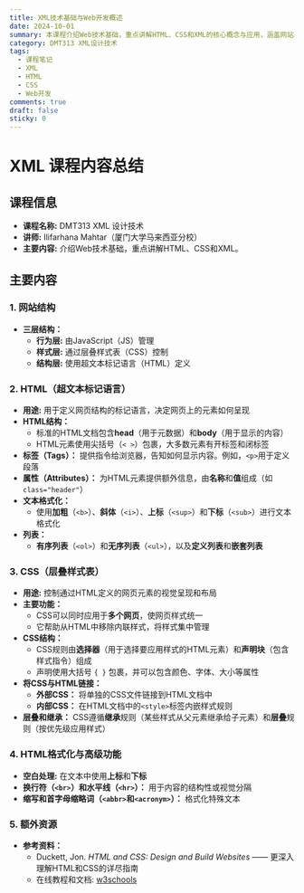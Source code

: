 ```yaml
---
title: XML技术基础与Web开发概述
date: 2024-10-01
summary: 本课程介绍Web技术基础，重点讲解HTML、CSS和XML的核心概念与应用，涵盖网站三层结构、标记语言特性及样式表技术。
category: DMT313 XML设计技术
tags:
  - 课程笔记
  - XML
  - HTML
  - CSS
  - Web开发
comments: true
draft: false
sticky: 0
---
```

# XML 课程内容总结

## 课程信息
- **课程名称:** DMT313 XML 设计技术
- **讲师:** Ilifarhana Mahtar（厦门大学马来西亚分校）
- **主要内容:** 介绍Web技术基础，重点讲解HTML、CSS和XML。

## 主要内容

### 1. 网站结构
- **三层结构：**
  - **行为层:** 由JavaScript（JS）管理
  - **样式层:** 通过层叠样式表（CSS）控制
  - **结构层:** 使用超文本标记语言（HTML）定义

### 2. HTML（超文本标记语言）
- **用途:** 用于定义网页结构的标记语言，决定网页上的元素如何呈现
- **HTML结构：**
  - 标准的HTML文档包含**head**（用于元数据）和**body**（用于显示的内容）
  - HTML元素使用尖括号（`< >`）包裹，大多数元素有开标签和闭标签
- **标签（Tags）：** 提供指令给浏览器，告知如何显示内容。例如，`<p>`用于定义段落
- **属性（Attributes）：** 为HTML元素提供额外信息，由**名称**和**值**组成（如 `class="header"`）
- **文本格式化：**
  - 使用**加粗**（`<b>`）、**斜体**（`<i>`）、**上标**（`<sup>`）和**下标**（`<sub>`）进行文本格式化
- **列表：**
  - **有序列表**（`<ol>`）和**无序列表**（`<ul>`），以及**定义列表**和**嵌套列表**

### 3. CSS（层叠样式表）
- **用途:** 控制通过HTML定义的网页元素的视觉呈现和布局
- **主要功能：**
  - CSS可以同时应用于**多个网页**，使网页样式统一
  - 它帮助从HTML中移除内联样式，将样式集中管理
- **CSS结构：**
  - CSS规则由**选择器**（用于选择要应用样式的HTML元素）和**声明块**（包含样式指令）组成
  - 声明使用大括号 `{ }` 包裹，并可以包含颜色、字体、大小等属性
- **将CSS与HTML链接：**
  - **外部CSS：** 将单独的CSS文件链接到HTML文档中
  - **内部CSS：** 在HTML文档中的`<style>`标签内嵌样式规则
- **层叠和继承：** CSS遵循**继承**规则（某些样式从父元素继承给子元素）和**层叠**规则（按优先级应用样式）

### 4. HTML格式化与高级功能
- **空白处理:** 在文本中使用**上标**和**下标**
- **换行符（`<br>`）和水平线（`<hr>`）：** 用于内容的结构性或视觉分隔
- **缩写和首字母缩略词（`<abbr>`和`<acronym>`）：** 格式化特殊文本

### 5. 额外资源
- **参考资料：**
  - Duckett, Jon. *HTML and CSS: Design and Build Websites* —— 更深入理解HTML和CSS的详尽指南
  - 在线教程和文档: [w3schools](https://www.w3schools.com/css/css_intro.asp)